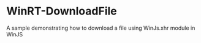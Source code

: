 WinRT-DownloadFile
==================

A sample demonstrating how to download a file using WinJs.xhr module in WinJS